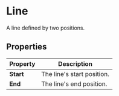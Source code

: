# Line

A line defined by two positions.

## Properties

| **Property** | **Description**            |
| ------------ | -------------------------- |
| **Start**    | The line's start position. |
| **End**      | The line's end position.   |